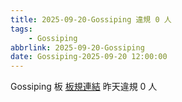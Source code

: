 ```yaml
---
title: 2025-09-20-Gossiping 違規 0 人
tags:
    - Gossiping
abbrlink: 2025-09-20-Gossiping
date: Gossiping-2025-09-20 12:00:00
---
```

Gossiping 板 [板規連結](https://www.ptt.cc/bbs/Gossiping/M.1637425085.A.07D.html)
昨天違規 0 人
